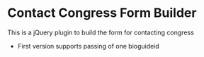 # Contact Congress Form Builder

This is a jQuery plugin to build the form for contacting congress

* First version supports passing of one bioguideid